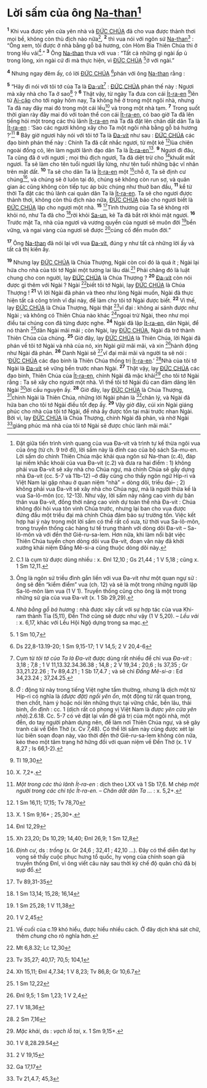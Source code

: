 # Lời sấm của ông [Na-than]()[^1]
<sup><b>1</b></sup> Khi vua được yên cửa yên nhà và [ĐỨC CHÚA]() đã cho vua được thảnh thơi mọi bề, không còn thù địch nào nữa[^2], <sup><b>2</b></sup> thì vua nói với ngôn sứ [Na-than]()[^3] : “Ông xem, tôi được ở nhà bằng gỗ bá hương, còn Hòm Bia Thiên Chúa thì ở trong lều vải[^4].” <sup><b>3</b></sup> Ông [Na-than]() thưa với vua : “Tất cả những gì ngài ấp ủ trong lòng, xin ngài cứ đi mà thực hiện, vì [ĐỨC CHÚA]() [^1*]ở với ngài.”

<sup><b>4</b></sup> Nhưng ngay đêm ấy, có lời [ĐỨC CHÚA]() [^2*]phán với ông [Na-than]() rằng :

<sup><b>5</b></sup> “Hãy đi nói với tôi tớ của Ta là [Đa-vít]()[^5] : [ĐỨC CHÚA]() phán thế này : Ngươi mà xây nhà cho Ta ở sao[^6] ? <sup><b>6</b></sup> Thật vậy, từ ngày Ta đưa con cái [Ít-ra-en]() [^3*]lên từ [Ai-cập]() cho tới ngày hôm nay, Ta không hề ở trong một ngôi nhà, nhưng Ta đã nay đây mai đó trong một cái lều[^7] và trong một nhà tạm. <sup><b>7</b></sup> Trong suốt thời gian rày đây mai đó với toàn thể con cái [Ít-ra-en](), có bao giờ Ta đã lên tiếng hỏi một trong các thủ lãnh [Ít-ra-en]() mà Ta đã đặt lên chăn dắt dân Ta là [Ít-ra-en]() : ‘Sao các ngươi không xây cho Ta một ngôi nhà bằng gỗ bá hương ?’[^8] <sup><b>8</b></sup> Bây giờ ngươi hãy nói với tôi tớ Ta là [Đa-vít]() như sau : [ĐỨC CHÚA]() các đạo binh phán thế này : Chính Ta đã cất nhắc ngươi, từ một kẻ [^4*]lùa chiên ngoài đồng cỏ, lên làm người lãnh đạo dân Ta là [Ít-ra-en]()[^9]. <sup><b>9</b></sup> Ngươi đi đâu, Ta cũng đã ở với ngươi ; mọi thù địch ngươi, Ta đã diệt trừ cho [^5*]khuất mắt ngươi. Ta sẽ làm cho tên tuổi ngươi lẫy lừng, như tên tuổi những bậc vĩ nhân trên mặt đất. <sup><b>10</b></sup> Ta sẽ cho dân Ta là [Ít-ra-en]() một [^6*]chỗ ở, Ta sẽ định cư chúng[^10], và chúng sẽ ở luôn tại đó, chúng sẽ không còn run sợ, và quân gian ác cũng không còn tiếp tục áp bức chúng như thuở ban đầu, <sup><b>11</b></sup> kể từ thời Ta đặt các thủ lãnh cai quản dân Ta là [Ít-ra-en](). Ta sẽ cho ngươi được thảnh thơi, không còn thù địch nào nữa, [ĐỨC CHÚA]() báo cho ngươi biết là [ĐỨC CHÚA]() lập cho ngươi một nhà. <sup><b>15</b></sup> [^11*]Tình thương của Ta sẽ không rời khỏi nó, như Ta đã cho [^12*]rời khỏi [Sa-un](), kẻ Ta đã bắt rời khỏi mặt ngươi. <sup><b>16</b></sup> Trước mặt Ta, nhà của ngươi và vương quyền của ngươi sẽ muôn đời [^13*]bền vững, và ngai vàng của ngươi sẽ được [^14*]củng cố đến muôn đời.”

<sup><b>17</b></sup> Ông [Na-than]() đã nói lại với vua [Đa-vít](), đúng y như tất cả những lời ấy và tất cả thị kiến ấy.

<sup><b>19</b></sup> Nhưng lạy [ĐỨC CHÚA]() là Chúa Thượng, Ngài còn coi đó là quá ít ; Ngài lại hứa cho nhà của tôi tớ Ngài một tương lai lâu dài.[^15] Phải chăng đó là luật chung cho con người, lạy [ĐỨC CHÚA]() là Chúa Thượng ? <sup><b>20</b></sup> [Đa-vít]() còn nói được gì thêm với Ngài ? Ngài [^17*]biết tôi tớ Ngài, lạy [ĐỨC CHÚA]() là Chúa Thượng ! <sup><b>21</b></sup> Vì lời Ngài đã phán và theo như lòng Ngài muốn, Ngài đã thực hiện tất cả công trình vĩ đại này, để làm cho tôi tớ Ngài được biết. <sup><b>22</b></sup> Vì thế, lạy [ĐỨC CHÚA]() là Chúa Thượng, Ngài thật [^18*]vĩ đại : không ai sánh được như Ngài ; và không có Thiên Chúa nào khác [^19*]ngoại trừ Ngài, theo như mọi điều tai chúng con đã từng được nghe. <sup><b>24</b></sup> Ngài đã lập [Ít-ra-en](), dân Ngài, để nó thành [^20*]dân Ngài mãi mãi ; còn Ngài, lạy [ĐỨC CHÚA](), Ngài đã trở thành Thiên Chúa của chúng. <sup><b>25</b></sup> Giờ đây, lạy [ĐỨC CHÚA]() là Thiên Chúa, lời Ngài đã phán về tôi tớ Ngài và nhà của nó, xin Ngài giữ mãi mãi, và xin [^21*]hành động như Ngài đã phán. <sup><b>26</b></sup> Danh Ngài sẽ [^22*]vĩ đại mãi mãi và người ta sẽ nói : ‘[ĐỨC CHÚA]() các đạo binh là Thiên Chúa thống trị [Ít-ra-en]().’ [^23*]Nhà của tôi tớ Ngài là [Đa-vít]() sẽ vững bền trước nhan Ngài. <sup><b>27</b></sup> Thật vậy, lạy [ĐỨC CHÚA]() các đạo binh, Thiên Chúa của [Ít-ra-en](), chính Ngài đã mặc khải[^17] cho tôi tớ Ngài rằng : Ta sẽ xây cho ngươi một nhà. Vì thế tôi tớ Ngài đủ can đảm dâng lên Ngài [^24*]lời cầu nguyện ấy. <sup><b>28</b></sup> Giờ đây, lạy [ĐỨC CHÚA]() là Chúa Thượng, [^25*]chính Ngài là Thiên Chúa, những lời Ngài phán là [^26*]chân lý, và Ngài đã hứa ban cho tôi tớ Ngài điều tốt đẹp ấy. <sup><b>29</b></sup> Vậy giờ đây, cúi xin Ngài giáng phúc cho nhà của tôi tớ Ngài, để nhà ấy được tồn tại mãi trước nhan Ngài. Bởi vì, lạy [ĐỨC CHÚA]() là Chúa Thượng, chính Ngài đã phán, và nhờ Ngài [^27*]giáng phúc mà nhà của tôi tớ Ngài sẽ được chúc lành mãi mãi.”

[^1]: Đặt giữa tiến trình vinh quang của vua Đa-vít và trình tự kế thừa ngôi vua của ông (từ ch. 9 trở đi), lời sấm này là đỉnh cao của bộ sách Sa-mu-en. Lời sấm do chính Thiên Chúa mặc khải qua ngôn sứ Na-than (c.4), đáp lại niềm khắc khoải của vua Đa-vít (c.2) và đưa ra hai điểm : 1) không phải vua Đa-vít sẽ xây nhà cho Chúa ngự, mà chính Chúa sẽ gầy dựng nhà Đa-vít (cc. 5-7 và 11b-12) –ở đây cũng cho thấy ngôn ngữ Híp-ri và Việt Nam lại gặp nhau ở quan niệm “nhà” = dòng dõi, triều đại– ; 2) không phải vua Đa-vít sẽ xây nhà cho Chúa ngự, mà là người thừa kế là vua Sa-lô-môn (cc. 12-13). Như vậy, lời sấm này nâng cao vinh dự bản thân vua Đa-vít, đồng thời nâng cao vinh dự toàn thể nhà Đa-vít : Chúa không đòi hỏi vua tôn vinh Chúa trước, nhưng lại ban cho vua được đứng đầu một triều đại mà chính Chúa đảm bảo sự trường tồn. Việc kết hợp hai ý này trong một lời sấm có thể rất cổ xưa, từ thời vua Sa-lô-môn, trong truyền thống các hàng tư tế trung thành với dòng dõi Đa-vít – Sa-lô-môn và với đền thờ Giê-ru-sa-lem. Hơn nữa, khi làm nổi bật việc Thiên Chúa tuyển chọn dòng dõi vua Đa-vít, đoạn văn này đã khởi xướng khái niệm Đấng Mê-si-a cũng thuộc dòng dõi này.
[^2]: C.1 là cụm từ được dùng nhiều : x. Đnl 12,10 ; Gs 21,44 ; 1 V 5,18 ; cũng x. 1 Sm 12,11.
[^3]: Ông là ngôn sứ triều đình gắn liền với vua Đa-vít như một quan ngự sử : ông sẽ đến “kiểm điểm” vua (ch. 12) và sẽ là một trong những người lập Sa-lô-môn làm vua (1 V 1). Truyền thống cũng cho ông là một trong những sử gia của vua Đa-vít (x. 1 Sb 29,29).
[^4]: *Nhà bằng gỗ bá hương* : nhà được xây cất với sự hợp tác của vua Khi-ram thành Tia (5,11), Đền Thờ cũng sẽ được như vậy (1 V 5,20). – *Lều vải* : x. 6,17, khác với Lều Hội Ngộ dựng trong sa mạc.
[^5]: Cụm từ *tôi tớ của Ta là Đa-vít* được dùng rất nhiều để chỉ vua *Đa-vít* : 3,18 ; 7,8 ; 1 V 11,13.32.34.36.38 ; 14,8 ; 2 V 19,34 ; 20,6 ; Is 37,35 ; Gr 33,21.22.26 ; Tv 89,4.21 ; 1 Sb 17,4.7 ; và sẽ chỉ *Đấng Mê-si-a* : Ed 34,23.24 ; 37,24.25.
[^6]: *Ở* : động từ này trong tiếng Việt nghe tầm thường, nhưng là dịch một từ Híp-ri có nghĩa là *(được đặt) ngồi yên ổn*, một động từ rất quan trọng, then chốt, hàm ý hoặc nói lên những thực tại vững chắc, bền lâu, thái bình, *ổn định* : cc. 1 (dịch rất có phong vị Việt Nam là *được yên cửa yên nhà*).2.6.18. Cc. 5-7 có vẻ đặt lại vấn đề giá trị của một ngôi nhà, một đền, do tay người phàm dựng nên, để làm nơi Thiên Chúa ngự, và sẽ gây tranh cãi về Đền Thờ (x. Cv 7,48). Có thể lời sấm này cũng được xét lại lúc biên soạn đoạn này, vào thời đền thờ Giê-ru-sa-lem không còn nữa, kéo theo một tâm trạng hờ hững đối với quan niệm về Đền Thờ (x. 1 V 8,27 ; Is 66,1-2).
[^7]: X. 7,2+.
[^8]: *Một trong các thủ lãnh Ít-ra-en* : dịch theo LXX và 1 Sb 17,6. M chép *một người trong các chi tộc Ít-ra-en. – Chăn dắt dân Ta ...* : x. 5,2+.
[^9]: X. 1 Sm 9,16+ ; 25,30+.
[^10]: *Định cư*, ds : *trồng* (x. Gr 24,6 ; 32,41 ; 42,10 ...). Đây có thể diễn đạt hy vọng sẽ thấy cuộc phục hưng tổ quốc, hy vọng của chính soạn giả truyền thống Đnl, vì ông viết câu này sau thời kỳ chế độ quân chủ đã bị sụp đổ.
[^15]: Vế cuối của c.19 khó hiểu, được hiểu nhiều cách. Ở đây dịch khá sát chữ, thêm *chung* cho rõ nghĩa hơn.
[^17]: *Mặc khải*, ds : *vạch lỗ tai*, x. 1 Sm 9,15+.
[^1*]: 1 Sm 10,7
[^2*]: Ds 22,8-13.19-20; 1 Sm 9,15-17; 1 V 14,5; 2 V 20,4-6
[^3*]: Tl 19,30
[^4*]: 1 Sm 16,11; 17,15; Tv 78,70
[^5*]: Đnl 12,29
[^6*]: Xh 23,20; Ds 10,29; 14,40; Đnl 26,9; 1 Sm 12,8
[^11*]: Tv 89,31-35
[^12*]: 1 Sm 13,14; 15,28; 16,14
[^13*]: 1 Sm 25,28; 1 V 11,38
[^14*]: 1 V 2,45
[^17*]: Mt 6,8.32; Lc 12,30
[^18*]: Tv 35,27; 40,17; 70,5; 104,1
[^19*]: Xh 15,11; Đnl 4,7.34; 1 V 8,23; Tv 86,8; Gr 10,6.7
[^20*]: 1 Sm 12,22
[^21*]: Đnl 9,5; 1 Sm 1,23; 1 V 2,4
[^22*]: 1 V 18,36
[^23*]: 2 Sm 7,16
[^24*]: 1 V 8,28.29.54
[^25*]: 2 V 19,15
[^26*]: Ga 17,17
[^27*]: Tv 21,4.7; 45,3